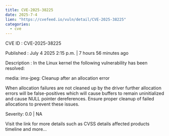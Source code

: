 ```yaml
--- 
title: CVE-2025-38225
date: 2025-7-4
lien: "https://cvefeed.io/vuln/detail/CVE-2025-38225"
categories:
  - cve
---
```


CVE ID : CVE-2025-38225

Published :  July 4
2025
2:15 p.m. | 7 hours
56 minutes ago

Description : In the Linux kernel
the following vulnerability has been resolved:

media: imx-jpeg: Cleanup after an allocation error

When allocation failures are not cleaned up by the driver
further
allocation errors will be false-positives
which will cause buffers to
remain uninitialized and cause NULL pointer dereferences.
Ensure proper cleanup of failed allocations to prevent these issues.

Severity: 0.0 | NA

Visit the link for more details
such as CVSS details
affected products
timeline
and more...
